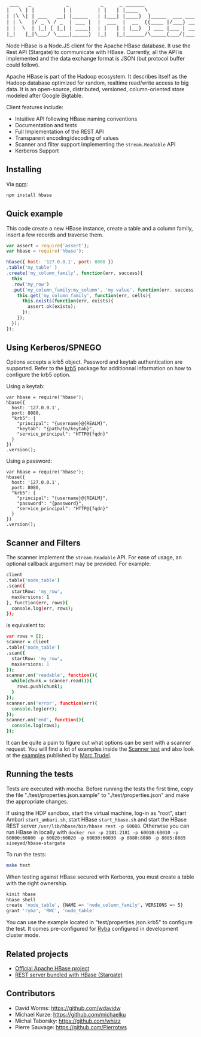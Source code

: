 
<pre style="font-family:courier">
 ___   _           _          _     _ ______                   
|   \ | |         | |        | |   | |____  \                  
| |\ \| | ___   __| |_____   | |___| |____)  )_____  ___ _____ 
| | \   |/ _ \ / _  | ___ |  |  ___  |  __  ((____ |/___) ___ |
| |  \  | |_| ( |_| | ____|  | |   | | |__)  ) ___ |___ | ____|
|_|   |_|\___/ \____|_____)  |_|   |_|______/\_____(___/|_____) New BSD License
</pre>

Node HBase is a Node.JS client for the Apache HBase database. It use the Rest
API (Stargate) to communicate with HBase. Currently, all the API is implemented
and the data exchange format is JSON (but protocol buffer could follow).

Apache HBase is part of the Hadoop ecosystem. It describes itself as the Hadoop
database optimized for random, realtime read/write access to big data. It is an
open-source, distributed, versioned, column-oriented store modeled after Google
Bigtable.

Client features include:

*   Intuitive API following HBase naming conventions
*   Documentation and tests
*   Full Implementation of the REST API
*   Transparent encoding/decoding of values
*   Scanner and filter support implementing the `stream.Readable` API
*   Kerberos Support

## Installing

Via [npm](http://github.com/isaacs/npm):

```bash
npm install hbase
```

## Quick example

This code create a new HBase instance, create a table and a column family,
insert a few records and traverse them.

```javascript
var assert = require('assert');
var hbase = require('hbase');

hbase({ host: '127.0.0.1', port: 8080 })
.table('my_table' )
.create('my_column_family', function(err, success){
  this
  .row('my_row')
  .put('my_column_family:my_column', 'my value', function(err, success){
    this.get('my_column_family', function(err, cells){
      this.exists(function(err, exists){
        assert.ok(exists);
      });
    });
  });
});
```

## Using Kerberos/SPNEGO

Options accepts a krb5 object. Password and keytab authentication are supported. 
Refer to the [krb5] package for additionnal information on how to configure the
krb5 option.

Using a keytab:

```
var hbase = require('hbase');
hbase({
  host: '127.0.0.1',
  port: 8080,
  "krb5": {
    "principal": "{username}@{REALM}",
    "keytab": "{path/to/keytab}",
    "service_principal": "HTTP@{fqdn}"
  }
})
.version();
```

Using a password:

```
var hbase = require('hbase');
hbase({
  host: '127.0.0.1',
  port: 8080,
  "krb5": {
    "principal": "{username}@{REALM}",
    "password": "{password}",
    "service_principal": "HTTP@{fqdn}"
  }
})
.version();
```

## Scanner and Filters

The scanner implement the `stream.Readable` API. For ease of usage, an optional
callback argument may be provided. For example:

```bash
client
.table('node_table')
.scan({
  startRow: 'my_row',
  maxVersions: 1
}, function(err, rows){
  console.log(err, rows);
});
```

is equivalent to:

```coffee
var rows = [];
scanner = client
.table('node_table')
.scan({
  startRow: 'my_row',
  maxVersions: 1
});
scanner.on('readable', function(){
  while(chunk = scanner.read()){
    rows.push(chunk);
  }
});
scanner.on('error', function(err){
  console.log(err);
});
scanner.on('end', function(){
  console.log(rows);
});
```

It can be quite a pain to figure out what options can be sent
with a scanner request. You will find a lot of examples inside the 
[Scanner test][scanner] and also look at the [examples][mt_samples] published by
[Marc Trudel][mt_home].

## Running the tests

Tests are executed with mocha. Before running the tests the first time, copy the
file "./test/properties.json.sample" to "./test/properties.json" and make the
appropriate changes.

If using the HDP sandbox, start the virtual machine, log-in as "root", start
Ambari `start_ambari.sh`, start HBase `start_hbase.sh` and start the HBase REST
server `/usr/lib/hbase/bin/hbase rest -p 60080`.
Otherwise you can run HBase in locally with 
`docker run -p 2181:2181 -p 60010:60010 -p 60000:60000 -p 60020:60020 -p 60030:60030 -p 8080:8080 -p 8085:8085 sixeyed/hbase-stargate`

To run the tests:

```bash
make test
```

When testing against HBase secured with Kerberos, you must create a table with
the right ownership.

```bash
kinit hbase
hbase shell
create 'node_table', {NAME => 'node_column_family', VERSIONS => 5}
grant 'ryba', 'RWC', 'node_table'
```

You can use the example located in "test/properties.json.krb5" to configure the
test. It comes pre-configured for [Ryba] configured in development cluster mode.

## Related projects

*   [Official Apache HBase project](http://hbase.apache.org)
*   [REST server bundled with HBase (Stargate)](https://wiki.apache.org/hadoop/Hbase/Stargate)

## Contributors

*   David Worms: <https://github.com/wdavidw>
*   Michael Kurze: <https://github.com/michaelku>
*   Michal Taborsky: <https://github.com/whizz>
*   Pierre Sauvage: <https://github.com/Pierrotws>

[ryba]: https://github.com/ryba-io/ryba
[scanner]: https://github.com/wdavidw/node-hbase/blob/master/test/scanner.coffee
[mt_samples]: https://gist.github.com/3979381
[mt_home]: https://github.com/stelcheck
[krb5]: https://github.com/adaltas/node-krb5
